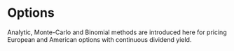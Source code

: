 # Options
Analytic, Monte-Carlo and Binomial methods are introduced here for pricing European and American options with continuous dividend yield.
